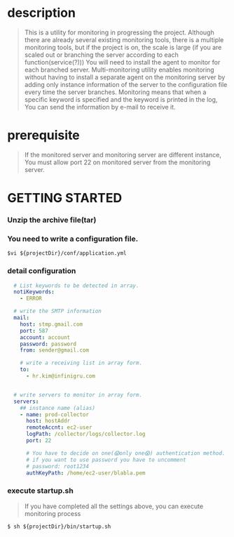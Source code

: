 
# description
> This is a utility for monitoring in progressing the project.
Although there are already several existing monitoring tools, there is a multiple monitoring tools, but if the project is on, the scale is large (if you are scaled out or branching the server according to each function(service(?)))
You will need to install the agent to monitor for each branched server.
Multi-monitoring utility enables monitoring without having to install a separate agent on the monitoring server by adding only instance information of the server to the configuration file every time the server branches.
Monitoring means that when a specific keyword is specified and the keyword is printed in the log, You can send the information by e-mail to receive it.


# prerequisite 
> If the monitored server and monitoring server are different instance,
> You must allow port 22 on monitored server from the monitoring server.

# GETTING STARTED
### Unzip the archive file(tar)

### You need to write a configuration file.
```shell
$vi ${projectDir}/conf/application.yml
```
### detail configuration
```yaml
  # List keywords to be detected in array. 
  notiKeywords:
    - ERROR

  # write the SMTP information
  mail:
    host: stmp.gmail.com 
    port: 587
    account: account
    password: password 
    from: sender@gmail.com

    # write a receiving list in array form. 
    to:
      - hr.kim@infinigru.com


  # write servers to monitor in array form.
  servers:
    ## instance name (alias)
    - name: prod-collector 
      host: hostAddr
      remoteAccnt: ec2-user 
      logPath: /collector/logs/collector.log
      port: 22

      # You have to decide on one(😱only one😱) authentication method. (password or authentication key)
      # if you want to use password you have to uncomment 
      # password: root1234
      authKeyPath: /home/ec2-user/blabla.pem
```
### execute startup.sh 
> If you have completed all the settings above, you can execute monitoring process
```shell
$ sh ${projectDir}/bin/startup.sh
```